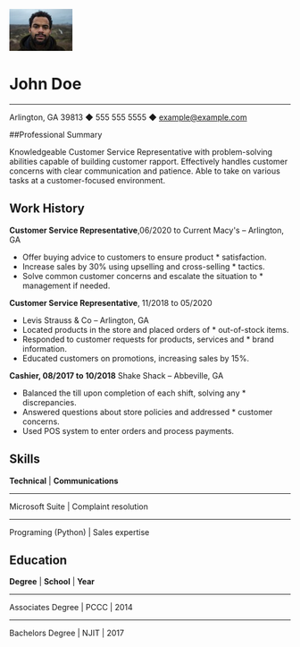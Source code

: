 
![johnpf](../johndoe.jpeg)

# John Doe
___
Arlington, GA 39813 ◆ 555 555 5555 ◆ example@example.com

##Professional Summary

Knowledgeable Customer Service Representative with problem-solving abilities capable of building customer rapport. Effectively handles customer concerns with clear communication and patience. Able to take on various tasks at a customer-focused environment.

## Work History
**Customer Service Representative**,06/2020 to Current Macy's – Arlington,  GA
* Offer buying advice to customers to ensure product * satisfaction.
* Increase sales by 30% using upselling and cross-selling * tactics.
* Solve common customer concerns and escalate the situation to * management if needed.


**Customer Service Representative**, 11/2018 to 05/2020
* Levis Strauss & Co – Arlington, GA
* Located products in the store and placed orders of * out-of-stock items.
* Responded to customer requests for products, services and * brand information.
* Educated customers on promotions, increasing sales by 15%.

**Cashier, 08/2017 to 10/2018** Shake Shack – Abbeville, GA
* Balanced the till upon completion of each shift, solving any * discrepancies.
* Answered questions about store policies and addressed * customer concerns.
* Used POS system to enter orders and process payments.

## Skills

**Technical**    |   **Communications** 
___     
Microsoft Suite |   Complaint resolution
___
Programing (Python) | Sales expertise     

## Education

**Degree**      |        **School**        |       **Year**
___
Associates Degree |  PCCC        |         2014
___
Bachelors Degree  |  NJIT         |        2017
